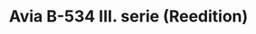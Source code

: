 ---
title: "Avia B-534 III. serie (Reedition)"
price: 2750.00 
desc: "LIMITED EDITIONPROFIPACK, Avia B-534 III. serie (Reedition), razmera: 1/48"
img_path: "8191.jpg"
brand: AMMO
available: true
special_offer: false
soon: false
cat: "Plasticne-Makete"
subcat: "PM-EDUARD"
subsubcat: ""
---